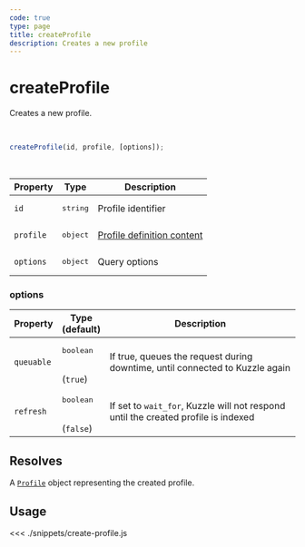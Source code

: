 ```yaml
---
code: true
type: page
title: createProfile
description: Creates a new profile
---
```


# createProfile

Creates a new profile.

<br />

```js
createProfile(id, profile, [options]);
```

<br />

| Property | Type | Description |
|--- |--- |--- |
| `id` | <pre>string</pre> | Profile identifier |
| `profile` | <pre>object</pre> | [Profile definition content](/core/2/guides/essentials/security#defining-profiles) |
| `options` | <pre>object</pre> | Query options |

### options

| Property | Type<br />(default) | Description |
| --- | --- | --- |
| `queuable` | <pre>boolean</pre><br />(`true`) | If true, queues the request during downtime, until connected to Kuzzle again |
| `refresh` | <pre>boolean</pre><br />(`false`) | If set to `wait_for`, Kuzzle will not respond until the created profile is indexed |

## Resolves

A [`Profile`](/sdk/js/7/core-classes/profile/introduction) object representing the created profile.

## Usage

<<< ./snippets/create-profile.js
